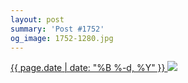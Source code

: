 ```yaml
---
layout: post
summary: 'Post #1752'
og_image: 1752-1280.jpg
---
```


<p>
 <time>
  <a href="/1752">
   {{ page.date | date: "%B %-d, %Y" }}
  </a>
 </time>
 <a href="/1752">
  <img sizes="(min-width: 700px) 50vw, calc(100vw - 2rem)" src="{{ site.assets_url }}/1752-640.jpg" srcset="{{ site.assets_url }}/1752-320.jpg 320w, {{ site.assets_url }}/1752-640.jpg 640w, {{ site.assets_url }}/1752-960.jpg 960w, {{ site.assets_url }}/1752-1280.jpg 1280w"/>
 </a>
</p>
